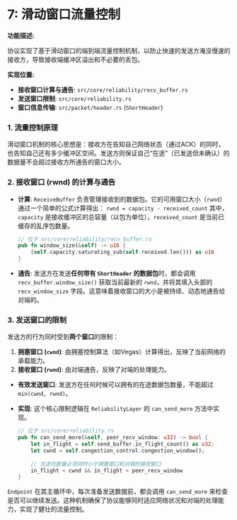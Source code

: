 # 7: 滑动窗口流量控制

**功能描述:**

协议实现了基于滑动窗口的端到端流量控制机制，以防止快速的发送方淹没慢速的接收方，导致接收端缓冲区溢出和不必要的丢包。

**实现位置:**

- **接收窗口计算与通告**: `src/core/reliability/recv_buffer.rs`
- **发送窗口限制**: `src/core/reliability.rs`
- **窗口信息传输**: `src/packet/header.rs` (`ShortHeader`)

### 1. 流量控制原理

滑动窗口机制的核心思想是：接收方在告知自己网络状态（通过ACK）的同时，也告知自己还有多少缓冲区空间。发送方则保证自己“在途”（已发送但未确认）的数据量不会超过接收方所通告的窗口大小。

### 2. 接收窗口 (rwnd) 的计算与通告

- **计算**: `ReceiveBuffer` 负责管理接收到的数据包。它的可用窗口大小（`rwnd`）通过一个简单的公式计算得出：
  `rwnd = capacity - received_count`
  其中，`capacity` 是接收缓冲区的总容量（以包为单位），`received_count` 是当前已缓存的乱序包数量。

  ```rust
  // 位于 src/core/reliability/recv_buffer.rs
  pub fn window_size(&self) -> u16 {
      (self.capacity.saturating_sub(self.received.len())) as u16
  }
  ```

- **通告**: 发送方在发送**任何带有 `ShortHeader` 的数据包**时，都会调用 `recv_buffer.window_size()` 获取当前最新的 `rwnd`，并将其填入头部的 `recv_window_size` 字段。这意味着接收窗口的大小是被持续、动态地通告给对端的。

### 3. 发送窗口的限制

发送方的行为同时受到**两个窗口**的限制：

1.  **拥塞窗口 (`cwnd`)**: 由拥塞控制算法（如Vegas）计算得出，反映了当前网络的承载能力。
2.  **接收窗口 (`rwnd`)**: 由对端通告，反映了对端的处理能力。

- **有效发送窗口**: 发送方在任何时候可以拥有的在途数据包数量，不能超过 `min(cwnd, rwnd)`。

- **实现**: 这个核心限制逻辑在 `ReliabilityLayer` 的 `can_send_more` 方法中实现。

  ```rust
  // 位于 src/core/reliability.rs
  pub fn can_send_more(&self, peer_recv_window: u32) -> bool {
      let in_flight = self.send_buffer.in_flight_count() as u32;
      let cwnd = self.congestion_control.congestion_window();
      
      // 在途包数量必须同时小于拥塞窗口和对端的接收窗口
      in_flight < cwnd && in_flight < peer_recv_window
  }
  ```

`Endpoint` 在其主循环中，每次准备发送数据前，都会调用 `can_send_more` 来检查是否可以继续发送。这种机制确保了协议能够同时适应网络状况和对端的处理能力，实现了健壮的流量控制。 